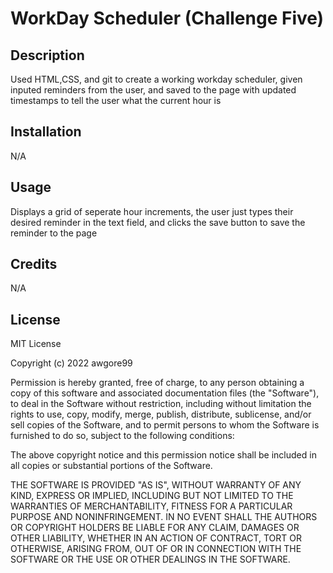 # WorkDay Scheduler (Challenge Five)
## Description
Used HTML,CSS, and git to create a working workday scheduler, given inputed reminders from the user, and saved to the page with updated timestamps to tell the user what the current hour is

## Installation
N/A

## Usage
Displays a grid of seperate hour increments, the user just types their desired reminder in the text field, and clicks the save button to save the reminder to the page

## Credits
N/A

## License
MIT License

Copyright (c) 2022 awgore99

Permission is hereby granted, free of charge, to any person obtaining a copy of this software and associated documentation files (the "Software"), to deal in the Software without restriction, including without limitation the rights to use, copy, modify, merge, publish, distribute, sublicense, and/or sell copies of the Software, and to permit persons to whom the Software is furnished to do so, subject to the following conditions:

The above copyright notice and this permission notice shall be included in all copies or substantial portions of the Software.

THE SOFTWARE IS PROVIDED "AS IS", WITHOUT WARRANTY OF ANY KIND, EXPRESS OR IMPLIED, INCLUDING BUT NOT LIMITED TO THE WARRANTIES OF MERCHANTABILITY, FITNESS FOR A PARTICULAR PURPOSE AND NONINFRINGEMENT. IN NO EVENT SHALL THE AUTHORS OR COPYRIGHT HOLDERS BE LIABLE FOR ANY CLAIM, DAMAGES OR OTHER LIABILITY, WHETHER IN AN ACTION OF CONTRACT, TORT OR OTHERWISE, ARISING FROM, OUT OF OR IN CONNECTION WITH THE SOFTWARE OR THE USE OR OTHER DEALINGS IN THE SOFTWARE.
